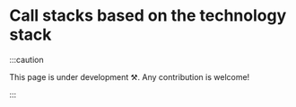 # Call stacks based on the technology stack

<head>
  <meta name="robots" content="noindex, nofollow" />
</head>

:::caution

This page is under development ⚒. Any contribution is welcome!

:::
